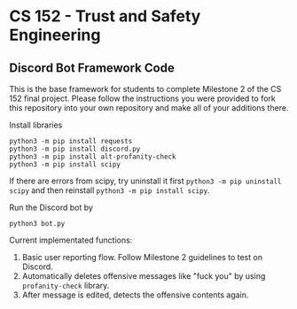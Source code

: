 # CS 152 - Trust and Safety Engineering
## Discord Bot Framework Code

This is the base framework for students to complete Milestone 2 of the CS 152 final project. Please follow the instructions you were provided to fork this repository into your own repository and make all of your additions there. 

Install libraries
```
python3 -m pip install requests
python3 -m pip install discord.py
python3 -m pip install alt-profanity-check
python3 -m pip install scipy
```
If there are errors from scipy, try uninstall it first `python3 -m pip uninstall scipy` and then reinstall `python3 -m pip install scipy`. 

Run the Discord bot by
``` 
python3 bot.py
```

Current implementated functions:
1. Basic user reporting flow. Follow Milestone 2 guidelines to test on Discord. 
2. Automatically deletes offensive messages like "fuck you" by using `profanity-check` library.
3. After message is edited, detects the offensive contents again. 